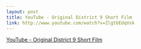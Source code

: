 ```yaml
--- 
layout: post
title: YouTube - Original District 9 Short Film
link: http://www.youtube.com/watch?v=ZlgtbEdqVsk
---
```

<a href="http://www.youtube.com/watch?v=ZlgtbEdqVsk">YouTube -
Original District 9 Short Film</a><br>
